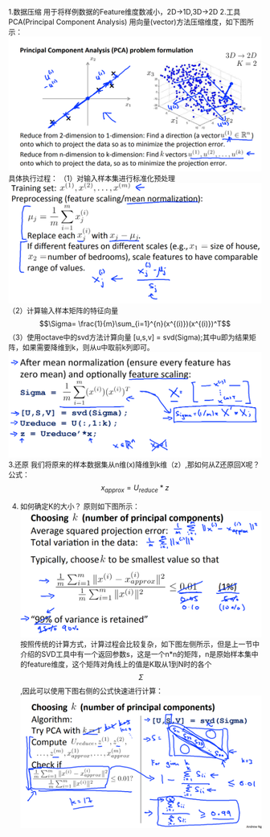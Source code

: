 1.数据压缩
用于将样例数据的Feature维度数减小，2D->1D,3D->2D
2.工具 PCA(Principal Component Analysis)
用向量(vector)方法压缩维度，如下图所示：
![](/机器学习/images/72.PNG)
具体执行过程：
（1）对输入样本集进行标准化预处理
![](/机器学习/images/73.PNG)
（2）计算输入样本矩阵的特征向量 $$\Sigma= \frac{1}{m}\sum_{i=1}^{n}(x^{(i)})(x^{(i)})^T$$
（3）使用octave中的svd方法计算向量 [u,s,v] = svd(Sigma);其中u即为结果矩阵，如果需要降维到k，则从u中取前k列即可。
![](/机器学习/images/74.PNG)
3.还原
我们将原来的样本数据集从n维(x)降维到k维（z）,那如何从Z还原回X呢？
公式： $$x_{approx} = U_{reduce}* z$$

4. 如何确定K的大小？
原则如下图所示：
![](/机器学习/images/75.png)
按照传统的计算方式，计算过程会比较复杂，如下图左侧所示，但是上一节中介绍的SVD工具中有一个返回参数s，这是一个n*n的矩阵，n是原始样本集中的feature维度，这个矩阵对角线上的值是K取从1到N时的各个$$\Sigma$$,因此可以使用下图右侧的公式快速进行计算：
![](/机器学习/images/76.png)